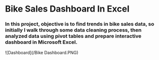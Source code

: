 # Bike Sales Dashboard In Excel

### In this project, objective is to find trends in bike sales data, so initially I walk through some data cleaning process, then analyzed data using pivot tables and prepare interactive dashboard in Microsoft Excel.

![Dashboard](/Bike Dashboard.PNG)
